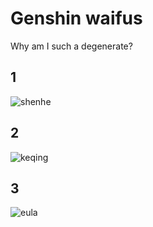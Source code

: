<style> body {
  background-image: url(https://c.tenor.com/h186rNzsF8EAAAAC/changing-colors.gif);
  background-repeat: no-repeat; 
  background-size:cover; 
} </style>

# Genshin waifus

Why am I such a degenerate?

## 1
![shenhe](https://user-images.githubusercontent.com/98723073/151731620-2a08aac4-65c5-4786-8e00-2bb6a38e407b.png)

## 2
![keqing](https://user-images.githubusercontent.com/98723073/151731627-19a4cb5c-4c2b-4bc1-a68f-328424d4a630.png)

## 3
![eula](https://user-images.githubusercontent.com/98723073/151731635-f8b5435f-d35f-4d8c-9d0e-b92f5247060f.png)
